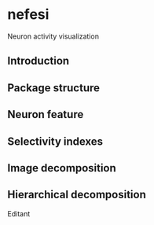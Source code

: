 # nefesi
Neuron activity visualization
## Introduction
## Package structure
## Neuron feature
## Selectivity indexes
## Image decomposition
## Hierarchical decomposition
Editant
